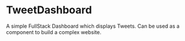 # TweetDashboard
A simple FullStack Dashboard which displays Tweets. Can be used as a component to build a complex website.
